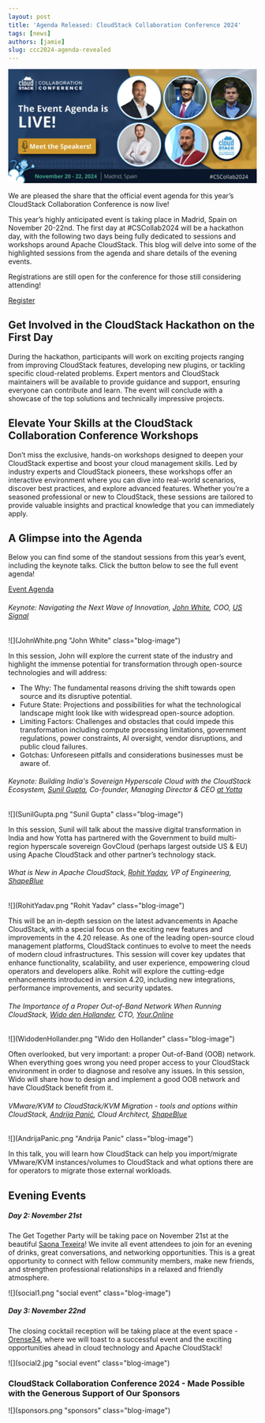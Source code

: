 ```yaml
---
layout: post
title: 'Agenda Released: CloudStack Collaboration Conference 2024'
tags: [news]
authors: [jamie]
slug: ccc2024-agenda-revealed
---
```


![](header.png "Blog Header Image")

We are pleased the share that the official event agenda for this
year’s CloudStack Collaboration Conference is now live!

This year’s highly anticipated event is taking place in Madrid, Spain
on November 20-22nd. The first day at #CSCollab2024 will be a
hackathon day, with the following two days being fully dedicated to
sessions and workshops around Apache CloudStack. This blog will delve
into some of the highlighted sessions from the agenda and share
details of the evening events.

Registrations are still open for the conference for those still considering attending!

<div class="col col-3 col-lg text-center">
<a class="button button--primary" href="https://www.eventbrite.com/e/cloudstack-collaboration-conference-2024-tickets-879401903767?aff=oddtdtcreator" target="_blank">Register</a>
</div>

<!-- truncate -->

## Get Involved in the CloudStack Hackathon on the First Day

During the hackathon, participants will work on exciting projects
ranging from improving CloudStack features, developing new plugins, or
tackling specific cloud-related problems. Expert mentors and
CloudStack maintainers will be available to provide guidance and
support, ensuring everyone can contribute and learn. The event will
conclude with a showcase of the top solutions and technically
impressive projects.

## Elevate Your Skills at the CloudStack Collaboration Conference Workshops

Don’t miss the exclusive, hands-on workshops designed to deepen your
CloudStack expertise and boost your cloud management skills. Led by
industry experts and CloudStack pioneers, these workshops offer an
interactive environment where you can dive into real-world scenarios,
discover best practices, and explore advanced features. Whether you’re
a seasoned professional or new to CloudStack, these sessions are
tailored to provide valuable insights and practical knowledge that you
can immediately apply.

## A Glimpse into the Agenda

Below you can find some of the standout sessions from this year’s
event, including the keynote talks. Click the button below to see the
full event agenda!

<div class="col col-3 col-lg text-center">
<a class="button button--primary" href="https://www.cloudstackcollab.org/#schedule" target="_blank">Event Agenda</a>
</div>

###### Keynote: Navigating the Next Wave of Innovation, [John White](https://www.linkedin.com/in/iamjohn), COO, [US Signal](https://ussignal.com/)

<div className="row">
<div className="col col--3">

![](JohnWhite.png "John White" class="blog-image")

</div>
<div className="col col--9">
In this session, John will explore the current state of the industry
and highlight the immense potential for transformation through
open-source technologies and will address:

* The Why: The fundamental reasons driving the shift towards open source and its disruptive potential.
* Future State: Projections and possibilities for what the technological landscape might look like with widespread open-source adoption.
* Limiting Factors: Challenges and obstacles that could impede this transformation including compute processing limitations, government regulations, power constraints, AI oversight, vendor disruptions, and public cloud failures.
* Gotchas: Unforeseen pitfalls and considerations businesses must be aware of.

</div>
</div>

###### Keynote: Building India's Sovereign Hyperscale Cloud with the CloudStack Ecosystem, [Sunil Gupta](https://www.linkedin.com/in/sunilgupta1701), Co-founder, Managing Director & CEO [at Yotta](https://yotta.com/)

<div className="row">
<div className="col col--3">

![](SunilGupta.png "Sunil Gupta" class="blog-image")

</div>
<div className="col col--9">

In this session, Sunil will talk about the massive digital
transformation in India and how Yotta has partnered with the
Government to build multi-region hyperscale sovereign GovCloud
(perhaps largest outside US & EU) using Apache CloudStack and other
partner’s technology stack.

</div>
</div>

###### What is New in Apache CloudStack, [Rohit Yadav](https://www.linkedin.com/in/rohityadavcloud), VP of Engineering, [ShapeBlue](https://www.shapeblue.com/)

<div className="row">
<div className="col col--3">

![](RohitYadav.png "Rohit Yadav" class="blog-image")

</div>
<div className="col col--9">

This will be an in-depth session on the latest advancements in Apache CloudStack, with a special focus on the exciting new features and improvements in the 4.20 release. As one of the leading open-source cloud management platforms, CloudStack continues to evolve to meet the needs of modern cloud infrastructures. This session will cover key updates that enhance functionality, scalability, and user experience, empowering cloud operators and developers alike. Rohit will explore the cutting-edge enhancements introduced in version 4.20, including new integrations, performance improvements, and security updates.

</div>
</div>

###### The Importance of a Proper Out-of-Band Network When Running CloudStack, [Wido den Hollander](https://www.linkedin.com/in/widodh), CTO, [Your.Online](https://your.online)

<div className="row">
<div className="col col--3">

![](WidodenHollander.png "Wido den Hollander" class="blog-image")

</div>
<div className="col col--9">

Often overlooked, but very important: a proper Out-of-Band (OOB)
network. When everything goes wrong you need proper access to your
CloudStack environment in order to diagnose and resolve any issues. In
this session, Wido will share how to design and implement a good OOB
network and have CloudStack benefit from it.

</div>
</div>

###### VMware/KVM to CloudStack/KVM Migration - tools and options within CloudStack, [Andrija Panić](https://www.linkedin.com/in/andrijapanic), Cloud Architect, [ShapeBlue](https://www.shapeblue.com)

<div className="row">
<div className="col col--3">

![](AndrijaPanic.png "Andrija Panic" class="blog-image")

</div>
<div className="col col--9">

In this talk, you will learn how CloudStack can help you
import/migrate VMware/KVM instances/volumes to CloudStack and what
options there are for operators to migrate those external workloads.

</div>
</div>

## Evening Events

##### Day 2: November 21st

<div className="row">
<div className="col col--6">

The Get Together Party will be taking pace on November 21st at the
beautiful [Saona
Texeira](https://www.gruposaona.com/en/restaurante/saona-teixeira/)!
We invite all event attendees to join for an evening of drinks, great
conversations, and networking opportunities. This is a great
opportunity to connect with fellow community members, make new
friends, and strengthen professional relationships in a relaxed and
friendly atmosphere.

</div>
<div className="col col--6">

![](social1.png "social event" class="blog-image")

</div>
</div>

##### Day 3: November 22nd

<div className="row">
<div className="col col--6">

The closing cocktail reception will be taking place at the event space
\- [Orense34](https://www.meetingplace.es/en/orense-34/), where we will
toast to a successful event and the exciting opportunities ahead in
cloud technology and Apache CloudStack!

</div>
<div className="col col--6">

![](social2.jpg "social event" class="blog-image")

</div>
</div>

### CloudStack Collaboration Conference 2024 - Made Possible with the Generous Support of Our Sponsors

![](sponsors.png "sponsors" class="blog-image")

